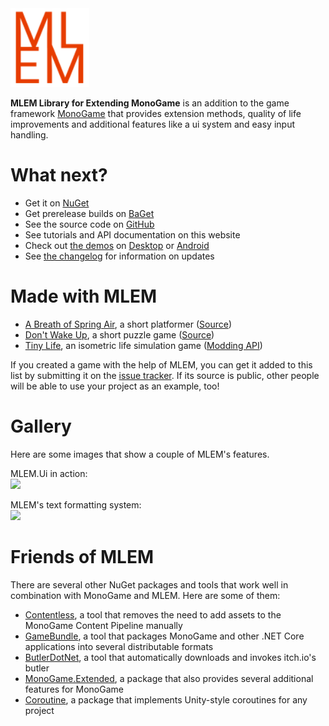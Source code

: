 <img src="Logo.svg" width="25%" >

**MLEM Library for Extending MonoGame** is an addition to the game framework [MonoGame](https://www.monogame.net/) that provides extension methods, quality of life improvements and additional features like a ui system and easy input handling.

# What next?
- Get it on [NuGet](https://www.nuget.org/packages?q=mlem)
- Get prerelease builds on [BaGet](https://nuget.ellpeck.de)
- See the source code on [GitHub](https://github.com/Ellpeck/MLEM)
- See tutorials and API documentation on this website
- Check out [the demos](https://github.com/Ellpeck/MLEM/tree/main/Demos) on [Desktop](https://github.com/Ellpeck/MLEM/tree/main/Demos.DesktopGL) or [Android](https://github.com/Ellpeck/MLEM/tree/main/Demos.Android)
- See [the changelog](https://github.com/Ellpeck/MLEM/blob/main/CHANGELOG.md) for information on updates

# Made with MLEM
- [A Breath of Spring Air](https://ellpeck.itch.io/a-breath-of-spring-air), a short platformer ([Source](https://git.ellpeck.de/Ellpeck/GreatSpringGameJam))
- [Don't Wake Up](https://ellpeck.itch.io/dont-wake-up), a short puzzle game ([Source](https://github.com/Ellpeck/DontLetGo))
- [Tiny Life](https://tinylifegame.com), an isometric life simulation game ([Modding API](https://github.com/Ellpeck/TinyLifeExampleMod))

If you created a game with the help of MLEM, you can get it added to this list by submitting it on the [issue tracker](https://github.com/Ellpeck/MLEM/issues). If its source is public, other people will be able to use your project as an example, too!

# Gallery
Here are some images that show a couple of MLEM's features.

MLEM.Ui in action:  
<img src="Ui.gif">

MLEM's text formatting system:  
<img src="Formatting.png">

# Friends of MLEM
There are several other NuGet packages and tools that work well in combination with MonoGame and MLEM. Here are some of them:
- [Contentless](https://github.com/Ellpeck/Contentless), a tool that removes the need to add assets to the MonoGame Content Pipeline manually
- [GameBundle](https://github.com/Ellpeck/GameBundle), a tool that packages MonoGame and other .NET Core applications into several distributable formats
- [ButlerDotNet](https://github.com/Ellpeck/ButlerDotNet), a tool that automatically downloads and invokes itch.io's butler
- [MonoGame.Extended](https://github.com/craftworkgames/MonoGame.Extended), a package that also provides several additional features for MonoGame
- [Coroutine](https://github.com/Ellpeck/Coroutine), a package that implements Unity-style coroutines for any project
